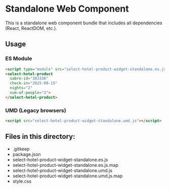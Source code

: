 # Standalone Web Component

This is a standalone web component bundle that includes all dependencies (React, ReactDOM, etc.).

## Usage

### ES Module
```html
<script type="module" src="select-hotel-product-widget-standalone.es.js"></script>
<select-hotel-product 
  sabre-id="383336"
  check-in="2025-08-15"
  nights="2"
  num-of-people="2">
</select-hotel-product>
```

### UMD (Legacy browsers)
```html
<script src="select-hotel-product-widget-standalone.umd.js"></script>
```

## Files in this directory:
- .gitkeep
- package.json
- select-hotel-product-widget-standalone.es.js
- select-hotel-product-widget-standalone.es.js.map
- select-hotel-product-widget-standalone.umd.js
- select-hotel-product-widget-standalone.umd.js.map
- style.css
